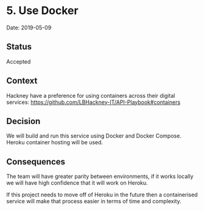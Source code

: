 # 5. Use Docker

Date: 2019-05-09

## Status

Accepted

## Context

Hackney have a preference for using containers across their digital services: https://github.com/LBHackney-IT/API-Playbook#containers

## Decision

We will build and run this service using Docker and Docker Compose. Heroku container hosting will be used.

## Consequences

The team will have greater parity between environments, if it works locally we will have high confidence that it will work on Heroku.

If this project needs to move off of Heroku in the future then a containerised service will make that process easier in terms of time and complexity.
